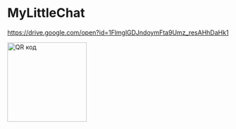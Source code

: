 # MyLittleChat
https://drive.google.com/open?id=1FlmglGDJndoymFta9Umz_resAHhDaHk1

<a href="http://qrcoder.ru" target="_blank"><img src="http://qrcoder.ru/code/?https%3A%2F%2Fdrive.google.com%2Fopen%3Fid%3D1FlmglGDJndoymFta9Umz_resAHhDaHk1&4&0" width="180" height="180" border="0" title="QR код"></a>
